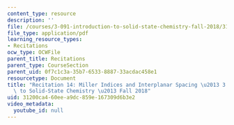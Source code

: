 ```yaml
---
content_type: resource
description: ''
file: /courses/3-091-introduction-to-solid-state-chemistry-fall-2018/31200ca460eea9dc859e167309d6b3e2_MIT3_091F18_REC14.pdf
file_type: application/pdf
learning_resource_types:
- Recitations
ocw_type: OCWFile
parent_title: Recitations
parent_type: CourseSection
parent_uid: 0f7c1c3a-35b7-6533-8887-33acdac458e1
resourcetype: Document
title: "Recitation 14: Miller Indices and Interplanar Spacing \u2013 3.091 Introduction\
  \ to Solid-State Chemistry \u2013 Fall 2018"
uid: 31200ca4-60ee-a9dc-859e-167309d6b3e2
video_metadata:
  youtube_id: null
---
```

